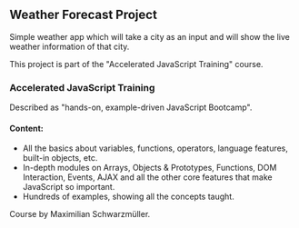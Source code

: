 ## Weather Forecast Project

Simple weather app which will take a city as an input and will show the live weather information of that city.

This project is part of the "Accelerated JavaScript Training" course.


### Accelerated JavaScript Training
Described as "hands-on, example-driven JavaScript Bootcamp".

#### Content:
- All the basics about variables, functions, operators, language features, built-in objects, etc.
- In-depth modules on Arrays, Objects & Prototypes, Functions, DOM Interaction, Events, AJAX and all the other core features that make JavaScript so important.
- Hundreds of examples, showing all the concepts taught.

Course by Maximilian Schwarzmüller.
